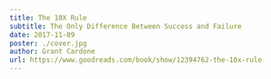 ```yaml
---
title: The 10X Rule
subtitle: The Only Difference Between Success and Failure
date: 2017-11-09
poster: ./cover.jpg
author: Grant Cardone
url: https://www.goodreads.com/book/show/12394762-the-10x-rule
---
```

